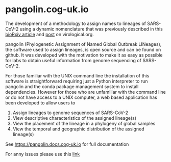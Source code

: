 # pangolin.cog-uk.io
The development of a methodology to assign names to lineages of SARS-CoV-2 using
a dynamic nomenclature that was previously described in this [bioRxiv article](https://www.biorxiv.org/content/10.1101/2020.04.17.046086v1) and
[post](http://virological.org/t/a-dynamic-nomenclature-proposal-for-sars-cov-2-to-assist-genomic-epidemiology/458) on virological.org.

pangolin (Phylogenetic Assignment of Named Global Outbreak LINeages), the
software used to assign lineages, is open source and can be found on github.
It was developed with the motivation to make it as easy as possible for labs to
obtain useful information from genome sequencing of SARS-CoV-2.

For those familiar with the UNIX command line the installation of this software
is straightforward requiring just a Python interpreter to run pangolin and the
conda package management system to install dependencies.
However for those who are unfamiliar with the command line or do not have access
to a UNIX computer, a web based application has been developed to allow users to
1. Assign lineages to genome sequences of SARS-CoV-2
2. View descriptive characteristics of the assigned lineage(s)
3. View the placement of the lineage in a phylogeny of global samples
4. View the temporal and geographic distribution of the assigned lineage(s)

See https://pangolin.docs.cog-uk.io for full documentation 

For anny issues please use this [link](https://gitlab.com/cgps/cog-uk/pangolin.cog-uk.io/-/issues)

